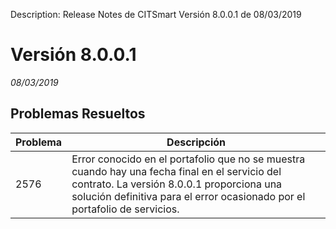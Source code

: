 Description: Release Notes de CITSmart Versión 8.0.0.1 de 08/03/2019

# Versión 8.0.0.1
_08/03/2019_


## Problemas Resueltos

| Problema | Descripción                                                                                                                                                                                      |
|----------|------------------------------------------------------------------------------------------------------------------------------------------------------------------------------------------------|
| 2576     | Error conocido en el portafolio que no se muestra cuando hay una fecha final en el servicio del contrato. La versión 8.0.0.1 proporciona una solución definitiva para el error ocasionado por el portafolio de servicios. |
